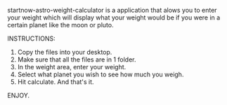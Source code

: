 startnow-astro-weight-calculator is a application that alows you to enter your weight which will display what your weight would be if you were in a certain planet like the moon or pluto.

INSTRUCTIONS:

1. Copy the files into your desktop.
2. Make sure that all the files are in 1 folder.
3. In the weight area, enter your weight.
4. Select what planet you wish to see how much you weigh.
4. Hit calculate. And that's it.

ENJOY.